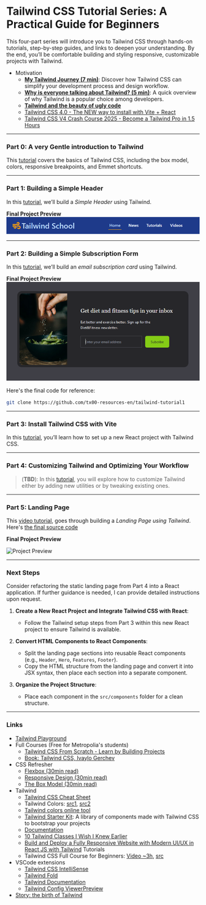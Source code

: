 # Tailwind CSS Tutorial Series: A Practical Guide for Beginners

This four-part series will introduce you to Tailwind CSS through hands-on tutorials, step-by-step guides, and links to deepen your understanding. By the end, you’ll be comfortable building and styling responsive, customizable projects with Tailwind.


- Motivation
  - **[My Tailwind Journey (7 min)](https://www.youtube.com/watch?v=5MKw-wOpJR8)**: Discover how Tailwind CSS can simplify your development process and design workflow.
  - **[Why is everyone talking about Tailwind? (5 min)](https://www.youtube.com/watch?v=gtb9OBhra5c)**: A quick overview of why Tailwind is a popular choice among developers.
  - **[Tailwind and the beauty of ugly code](https://www.youtube.com/watch?v=t-eR4hA7obg)**
  - [Tailwind CSS 4.0  - The NEW way to install with Vite + React](https://www.youtube.com/watch?v=sHnG8tIYMB4)
  - [Tailwind CSS V4 Crash Course 2025 - Become a Tailwind Pro in 1.5 Hours](https://www.youtube.com/results?search_query=tailwind+4)


---

### Part 0: A very Gentle introduction to Tailwind

This [tutorial](./part0.md) covers the basics of Tailwind CSS, including the box model, colors, responsive breakpoints, and Emmet shortcuts.

---

### Part 1: Building a Simple Header

In this [tutorial](./part1.md), we’ll build a *Simple Header* using Tailwind.

**Final Project Preview**  
![](./img/part1.png)


---

### Part 2: Building a Simple Subscription Form

In this [tutorial](./part2.md), we’ll build an *email subscription card* using Tailwind.  

<!-- or watch the [video tutorial](https://metropoliafi-my.sharepoint.com/:f:/g/personal/samiben_metropolia_fi/EmVYFKqvicNPl5GPiTHfDwwBqDjJbgZqBNVHS4t8WwTVRg?email=Roni.Strom%40metropolia.fi&e=5bfM2Z). -->


**Final Project Preview**  
![Tailwind Project Preview](./img/part2.png)

Here's the final code for reference:

```sh
git clone https://github.com/tx00-resources-en/tailwind-tutorial1
```

---
### Part 3: Install Tailwind CSS with Vite

In this [tutorial](./part3.md), you’ll learn how to set up a new React project with Tailwind CSS.


---

### Part 4: Customizing Tailwind and Optimizing Your Workflow

> (**TBD**): In this [tutorial](./part4.md), you will explore how to customize Tailwind either by adding new utilities or by tweaking existing ones.


<!-- Here's the final code for reference:

```sh
git clone https://github.com/tx00-resources-en/tailwind-tutorial2
``` -->


---

### Part 5: Landing Page

This [video tutorial](https://www.youtube.com/watch?v=dFgzHOX84xQ), goes through building a *Landing Page using Tailwind*. Here's  [the final source code](https://github.com/bradtraversy/tailwind-landing-page)

**Final Project Preview**  

![Project Preview](./img/part4.png)

---
### Next Steps

Consider refactoring the static landing page from Part 4 into a React application. If further guidance is needed, I can provide detailed instructions upon request.

1. **Create a New React Project and Integrate Tailwind CSS with React**:
      - Follow the Tailwind setup steps from Part 3 within this new React project to ensure Tailwind is available.

2. **Convert HTML Components to React Components**:
      - Split the landing page sections into reusable React components (e.g., `Header`, `Hero`, `Features`, `Footer`).
      - Copy the HTML structure from the landing page and convert it into JSX syntax, then place each section into a separate component.

3. **Organize the Project Structure**:
      - Place each component in the `src/components` folder for a clean structure.

---
### Links

- [Tailwind Playground](https://play.tailwindcss.com/)
- Full Courses (Free for Metropolia's students)
  - [Tailwind CSS From Scratch - Learn by Building Projects](https://metropolia.finna.fi/Record/nelli15.5680000000060713?sid=4846325380)
  - [Book: Tailwind CSS, Ivaylo Gerchev](https://learning.oreilly.com/library/view/tailwind-css)
- CSS Refresher
  - [Flexbox (30min read)](https://internetingishard.netlify.app/html-and-css/flexbox/)
  - [Responsive Design (30min read)](https://internetingishard.netlify.app/html-and-css/responsive-design/)
  - [The Box Model (30min read)](https://internetingishard.netlify.app/html-and-css/css-box-model/)
- Tailwind
  - [Tailwind CSS Cheat Sheet](https://flowbite.com/tools/tailwind-cheat-sheet/)
  - Tailwind Colors: [src1](https://tailwindcolor.com/), [src2](https://tailwindcss.com/docs/colors)
  - [Tailwind colors online tool](https://github.com/ameistad/tailwind-colors) 
  - [Tailwind Starter Kit](https://tailwind-starter-kit.vercel.app/learn): A library of components made with Tailwind CSS to bootstrap your projects
  - [Documentation](https://tailwindcss.com/docs/) 
  - [10 Tailwind Classes I Wish I Knew Earlier](https://www.youtube.com/watch?v=x1RJ5Q09PqM)
  - [Build and Deploy a Fully Responsive Website with Modern UI/UX in React JS with Tailwind](https://www.youtube.com/watch?v=B91wc5dCEBA)
  Tutorials
  - Tailwind CSS Full Course for Beginners: [Video ~3h](https://www.youtube.com/watch?v=lCxcTsOHrjo&t=51s), [src](https://github.com/gitdagray/tailwind-css-course)
- VSCode extensions
  - [Tailwind CSS IntelliSense](https://marketplace.visualstudio.com/items?itemName=bradlc.vscode-tailwindcss)
  - [Tailwind Fold](https://marketplace.visualstudio.com/items?itemName=stivo.tailwind-fold)
  - [Tailwind Documentation](https://marketplace.visualstudio.com/items?itemName=alfredbirk.tailwind-documentation)
  - [Tailwind Config ViewerPreview](https://marketplace.visualstudio.com/items?itemName=KalimahApps.tailwind-config-viewer)
- [Story: the birth of Tailwind ](https://adamwathan.me/css-utility-classes-and-separation-of-concerns/)


<!-- - [More links](./links.md) -->
<!-- - [UI Tips](https://www.youtube.com/@KevinPowell/videos) -->

